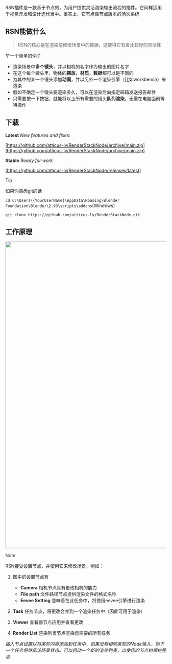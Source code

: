 RSN插件是一款基于节点的，为用户提供灵活渲染输出流程的插件。它同样适用于视觉开发和设计迭代当中。事实上，它有点像节点版本的场次系统

## RSN能做什么

> RSN的核心是在渲染前修改场景中的数据，这使得它有着比较好的灵活性

举一个简单的例子

+ 渲染场景中**多个镜头**，并以相机的名字作为输出的图片名字
+ 在这个每个镜头里，物体的**摆放，材质，数据**都可以是不同的
+ 为其中的某一个镜头添加**动画**，并以另外一个渲染引擎（比如workbench）来渲染
+ 假如不确定一个镜头要渲染多久，可以在渲染后向指定邮箱发送报告邮件
+ 只需要按一下按钮，就能将以上所有需要的镜头**队列渲染**，无需在电脑面前等待操作

<!-- panels:start -->

<!-- div:title-panel -->

## 下载

<!-- div:left-panel -->

**Latest** *New features and fixes*:

[https://github.com/atticus-lv/RenderStackNode/archive/main.zip](https://github.com/atticus-lv/RenderStackNode/archive/main.zip)

**Stable** *Ready for work*

[https://github.com/atticus-lv/RenderStackNode/releases/latest]

<!-- div:right-panel -->

> [!TIP]
> 如果你熟悉git的话
>
> `cd C:\Users\{YourUserName}\AppData\Roaming\Blender Foundation\Blender\2.93\scripts\addons`(Windows)
>
> `git clone https://github.com/atticus-lv/RenderStackNode.git`

<!-- panels:end -->

<!-- panels:start -->

<!-- div:title-panel -->

## 工作原理

<!-- div:left-panel -->

<img src="/media/img/howitwork.png" width=960px />

<!-- div:right-panel -->

> [!NOTE]
> RSN接受设置节点，并使用它来修改场景，例如：

1. 图中的设置节点有

    + **Camera** 相机节点具有更改相机的能力
    + **File path** 文件路径节点提供渲染文件的格式名称
    + **Eevee Setting** 意味着在此任务中，将使用eevee引擎进行渲染

2. **Task** 任务节点，将更改合并到一个渲染任务中（因此可用于渲染）

3. **Viewer**  查看器节点应用并查看更改

4. **Render List**  渲染列表节点渲染您需要的所有任务

*插入节点设置以将某些内容添加到任务中，如果没有相同类型的Node输入，则下一个任务将继承该场景状态。可以启动一个新的渲染列表，以使您的节点树保持整洁*

<!-- panels:end -->

